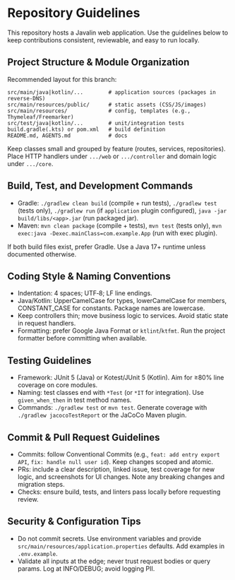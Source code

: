 # Repository Guidelines

This repository hosts a Javalin web application. Use the guidelines below to keep contributions consistent, reviewable, and easy to run locally.

## Project Structure & Module Organization

Recommended layout for this branch:

```
src/main/java|kotlin/...        # application sources (packages in reverse‑DNS)
src/main/resources/public/      # static assets (CSS/JS/images)
src/main/resources/             # config, templates (e.g., Thymeleaf/Freemarker)
src/test/java|kotlin/...        # unit/integration tests
build.gradle(.kts) or pom.xml   # build definition
README.md, AGENTS.md            # docs
```

Keep classes small and grouped by feature (routes, services, repositories). Place HTTP handlers under `.../web` or `.../controller` and domain logic under `.../core`.

## Build, Test, and Development Commands

- Gradle: `./gradlew clean build` (compile + run tests), `./gradlew test` (tests only), `./gradlew run` (if `application` plugin configured), `java -jar build/libs/<app>.jar` (run packaged jar).
- Maven: `mvn clean package` (compile + tests), `mvn test` (tests only), `mvn exec:java -Dexec.mainClass=com.example.App` (run with exec plugin).

If both build files exist, prefer Gradle. Use a Java 17+ runtime unless documented otherwise.

## Coding Style & Naming Conventions

- Indentation: 4 spaces; UTF‑8; LF line endings.
- Java/Kotlin: UpperCamelCase for types, lowerCamelCase for members, CONSTANT_CASE for constants. Package names are lowercase.
- Keep controllers thin; move business logic to services. Avoid static state in request handlers.
- Formatting: prefer Google Java Format or `ktlint`/`ktfmt`. Run the project formatter before committing when available.

## Testing Guidelines

- Framework: JUnit 5 (Java) or Kotest/JUnit 5 (Kotlin). Aim for ≥80% line coverage on core modules.
- Naming: test classes end with `*Test` (or `*IT` for integration). Use `given_when_then` in test method names.
- Commands: `./gradlew test` or `mvn test`. Generate coverage with `./gradlew jacocoTestReport` or the JaCoCo Maven plugin.

## Commit & Pull Request Guidelines

- Commits: follow Conventional Commits (e.g., `feat: add entry export API`, `fix: handle null user id`). Keep changes scoped and atomic.
- PRs: include a clear description, linked issue, test coverage for new logic, and screenshots for UI changes. Note any breaking changes and migration steps.
- Checks: ensure build, tests, and linters pass locally before requesting review.

## Security & Configuration Tips

- Do not commit secrets. Use environment variables and provide `src/main/resources/application.properties` defaults. Add examples in `.env.example`.
- Validate all inputs at the edge; never trust request bodies or query params. Log at INFO/DEBUG; avoid logging PII.


